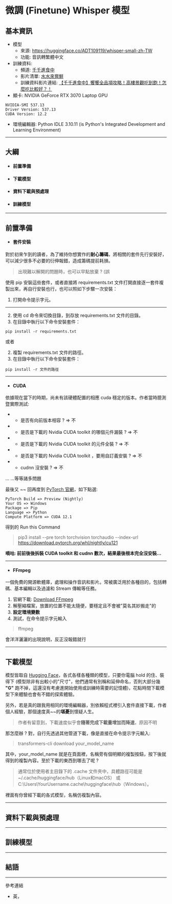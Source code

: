 # 微調 (Finetune) Whisper 模型
## 基本資訊
+ 模型
	+ 來源: https://huggingface.co/ADT109119/whisper-small-zh-TW
	+ 功能: 音訊轉繁體中文
+ 訓練資料: 
	+ 頻道: [千千進食中](https://www.youtube.com/@Chienseating)
	+ 影片清單: [水水來嘗鮮](https://www.youtube.com/playlist?list=PLWbKW1MoBjKLA2PuOwHL9AgO4yA-KIgRW)
	+ 訓練資料影片連結: [【千千進食中】饗饗全品項攻略！高樓景觀吃到飽！怎麼吃比較好？！](https://www.youtube.com/watch?v=HvugeIKJ9ok&list=PLWbKW1MoBjKLA2PuOwHL9AgO4yA-KIgRW&index=2&ab_channel=%E5%8D%83%E5%8D%83%E9%80%B2%E9%A3%9F%E4%B8%AD)
+ 顯卡: NVIDIA GeForce RTX 3070 Laptop GPU
```
NVIDIA-SMI 537.13
Driver Version: 537.13
CUDA Version: 12.2
```
+ 環境編輯器: Python IDLE 3.10.11 (is Python's Integrated Development and Learning Environment)
***

## 大綱
* #### 前置準備
* #### 下載模型
* #### 資料下載與預處理
* #### 訓練模型
***

## 前置準備

* #### 套件安裝
對於初來乍到的讀者，為了維持你想實作的**耐心籌碼**，將相關的套件先行安裝好，可以減少很多不必要的衍伸報錯，造成籌碼提前耗損。
> 出現難以解開的問題時，也可以早點放棄 ? (誤

使用 pip 安裝這些套件，或者直接將 requirements.txt 文件打開直接逐一套件複製出來，再自行安裝也行，也可以照如下步驟一次安裝：
1. 打開命令提示字元。
***
2. 使用 cd 命令來切換目錄，到存放 requirements.txt 文件的目錄。
3. 在目錄中執行以下命令安裝套件：
```
pip install -r requirements.txt
```
或者

2. 複製 requirements.txt 文件的路徑。
3. 在目錄中執行以下命令安裝套件：
```
pip install -r 文件的路徑
```

***
* #### CUDA
依據現在當下的時期，尚未有該硬體配置的相應 cuda 穩定的版本。作者當時臆測暨實際測試:

* * 是否有向前版本相容 ? => 不
* * 是否是下載的 Nvidia CUDA toolkit 的哪個元件漏裝 ? => 不
* * 是否是下載的 Nvidia CUDA toolkit 的元件全裝 ? => 不
* * 是否是下載的 Nvidia CUDA toolkit ，要用自訂義安裝 ? => 不
* * cudnn 沒安裝 ? => 不

... ...等等諸多問題

最後又 ~~ 回再度到 [PyTorch 官網](https://pytorch.org/get-started/locally/#start-locally)，如下點選:

```
PyTorch Build => Preview (Nightly)
Your OS => Windows
Package => Pip
Language => Python
Compute Platform => CUDA 12.1
```
得到的 Run this Command
> pip3 install --pre torch torchvision torchaudio --index-url https://download.pytorch.org/whl/nightly/cu121

**嘀咕: 前前後後拆裝 CUDA toolkit 和 cudnn 數次，結果最後根本完全沒安裝...**

***
* #### FFmpeg
一個免費的開源軟體庫，處理和操作音訊和影片。常被廣泛用於各種目的，包括轉碼、基本編輯以及過濾和 Stream 傳輸等任務。

1. 官網下載: [Download FFmpeg](https://ffmpeg.org/download.html)
2. 解壓縮檔案，放置的位置不能太隨便，要穩定且不會被"莫名其妙搬走"的
3. **設定環境變數**
4. 測試，在命令提示字元輸入
> ffmpeg

會洋洋灑灑的出現說明，反正沒報錯就行
***

## 下載模型
模型皆取自 [Hugging Face](https://huggingface.co/)，各式各樣各種類的模型，只要你電腦 hold 的住、裝得下 (模型除非有出較小的"尺寸"，他們通常有別稱和延伸命名，否則大部分幾 **"G"** 跑不掉，這還沒有考慮進開始使用或訓練時需要的記憶體)，花點時間下載模型下來體驗也會有不錯的探索體驗。

另外，若是真的跟我用相同的環境編輯器，別依賴程式裡引入套件直接下載，作者個人經驗，那個速度真~~的**堪憂**到懷疑人生。
> 作者有留意到，下載速度似乎會**隨著完成下載量增加而降速**，原因不明

那怎麼辦 ? 對，自行先透過其他管道下載，像是直接在命令提示字元輸入:
> transformers-cli download your_model_name

其中，your_model_name 就是在頁面裡，名稱旁有個明顯的複製按鈕，按下後就得到的複製內容。至於下載的東西到哪去了呢 ? 
> 通常位於使用者主目錄下的 .cache 文件夾中，具體路徑可能是 ~/.cache/huggingface/hub（Linux和macOS）
或
C:\Users\YourUsername\.cache\huggingface\hub（Windows）。

裡面有你曾經下載的各式模型，名稱仿複製內容。
***

## 資料下載與預處理


***

## 訓練模型


***

## 結語


***

參考連結
* 英，[]()

